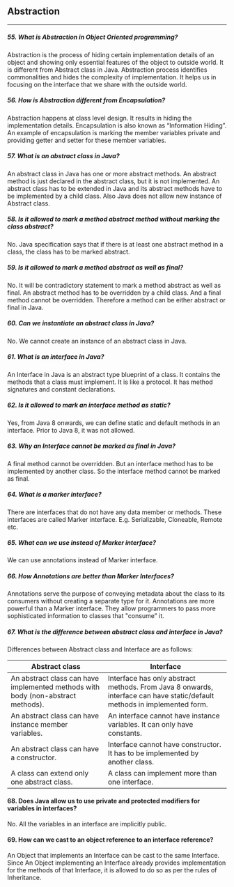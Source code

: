## Abstraction
******

##### 55. What is Abstraction in Object Oriented programming?

Abstraction is the process of hiding certain implementation details of an object and showing only essential features of the object to
outside world. It is different from Abstract class in Java. Abstraction process identifies commonalities and hides the complexity of implementation. It helps us in focusing on the interface that we share with the outside world.

##### 56. How is Abstraction different from Encapsulation?

Abstraction happens at class level design. It results in hiding the implementation details. Encapsulation is also known as “Information Hiding”. An example of encapsulation is marking the member variables private and providing getter and setter for these
member variables.

##### 57. What is an abstract class in Java?

An abstract class in Java has one or more abstract methods. An abstract method is just declared in the abstract class, but it is not implemented.
An abstract class has to be extended in Java and its abstract methods have to be implemented by a child class. Also Java does
not allow new instance of Abstract class.

##### 58. Is it allowed to mark a method abstract method without marking the class abstract?

No. Java specification says that if there is at least one abstract method in a class, the class has to be marked abstract.

##### 59. Is it allowed to mark a method abstract as well as final?

No. It will be contradictory statement to mark a method abstract as well as final.
An abstract method has to be overridden by a child class. And a final method cannot be overridden. Therefore a method can be either abstract or final in Java.

##### 60. Can we instantiate an abstract class in Java?

No. We cannot create an instance of an abstract class in Java.

##### 61. What is an interface in Java?

An Interface in Java is an abstract type blueprint of a class. It contains the methods that a class must implement. It is like a protocol.
It has method signatures and constant declarations.

##### 62. Is it allowed to mark an interface method as static?

Yes, from Java 8 onwards, we can define static and default methods in an interface. Prior to Java 8, it was not allowed.

##### 63. Why an Interface cannot be marked as final in Java?

A final method cannot be overridden. But an interface method has to be implemented by another class. So the interface method cannot be marked as final.

##### 64. What is a marker interface?

There are interfaces that do not have any data member or methods. These interfaces are called Marker interface. E.g. Serializable, Cloneable, Remote etc.

##### 65. What can we use instead of Marker interface?

We can use annotations instead of Marker interface.

##### 66. How Annotations are better than Marker Interfaces?

Annotations serve the purpose of conveying metadata about the class to its consumers without creating a separate type for it. Annotations are more powerful than a Marker interface. They allow programmers to pass more sophisticated information to classes that "consume" it.

##### 67. What is the difference between abstract class and interface in Java?

Differences between Abstract class and Interface are as follows:

| Abstract class                                                                   | Interface                                                                                                                |
| -------------------------------------------------------------------------------- | ------------------------------------------------------------------------------------------------------------------------ |
| An abstract class can have implemented methods with body (non-abstract methods). | Interface has only abstract methods. From Java 8 onwards, interface can have static/default methods in implemented form. |
| An abstract class can have instance member variables.                            | An interface cannot have  instance variables. It can only have constants.                                                |
|An abstract class can have a constructor.|Interface cannot have constructor. It has to be implemented by another class.|
|A class can extend only one abstract class.|A class can implement more than one interface.|


#### 68. Does Java allow us to use private and protected modifiers for variables in interfaces?

No. All the variables in an interface are implicitly public.


#### 69. How can we cast to an object reference to an interface reference?

An Object that implements an Interface can be cast to the same Interface. Since An Object implementing an Interface already provides implementation for the methods of that Interface, it is allowed to do so as per the rules of Inheritance.

